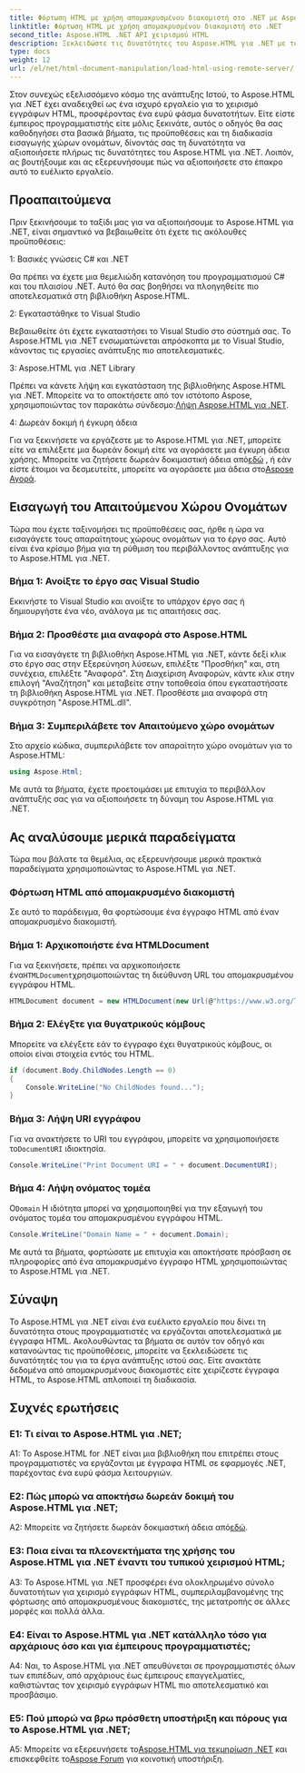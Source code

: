```yaml
---
title: Φόρτωση HTML με χρήση απομακρυσμένου διακομιστή στο .NET με Aspose.HTML
linktitle: Φόρτωση HTML με χρήση απομακρυσμένου διακομιστή στο .NET
second_title: Aspose.HTML .NET API χειρισμού HTML
description: Ξεκλειδώστε τις δυνατότητες του Aspose.HTML για .NET με τον ολοκληρωμένο οδηγό μας. Μάθετε πώς να εισάγετε χώρους ονομάτων, να αποκτάτε πρόσβαση σε απομακρυσμένα έγγραφα HTML και πολλά άλλα.
type: docs
weight: 12
url: /el/net/html-document-manipulation/load-html-using-remote-server/
---
```


Στον συνεχώς εξελισσόμενο κόσμο της ανάπτυξης Ιστού, το Aspose.HTML για .NET έχει αναδειχθεί ως ένα ισχυρό εργαλείο για το χειρισμό εγγράφων HTML, προσφέροντας ένα ευρύ φάσμα δυνατοτήτων. Είτε είστε έμπειρος προγραμματιστής είτε μόλις ξεκινάτε, αυτός ο οδηγός θα σας καθοδηγήσει στα βασικά βήματα, τις προϋποθέσεις και τη διαδικασία εισαγωγής χώρων ονομάτων, δίνοντάς σας τη δυνατότητα να αξιοποιήσετε πλήρως τις δυνατότητες του Aspose.HTML για .NET. Λοιπόν, ας βουτήξουμε και ας εξερευνήσουμε πώς να αξιοποιήσετε στο έπακρο αυτό το ευέλικτο εργαλείο.

## Προαπαιτούμενα

Πριν ξεκινήσουμε το ταξίδι μας για να αξιοποιήσουμε το Aspose.HTML για .NET, είναι σημαντικό να βεβαιωθείτε ότι έχετε τις ακόλουθες προϋποθέσεις:

1: Βασικές γνώσεις C# και .NET

Θα πρέπει να έχετε μια θεμελιώδη κατανόηση του προγραμματισμού C# και του πλαισίου .NET. Αυτό θα σας βοηθήσει να πλοηγηθείτε πιο αποτελεσματικά στη βιβλιοθήκη Aspose.HTML.

2: Εγκαταστάθηκε το Visual Studio

Βεβαιωθείτε ότι έχετε εγκαταστήσει το Visual Studio στο σύστημά σας. Το Aspose.HTML για .NET ενσωματώνεται απρόσκοπτα με το Visual Studio, κάνοντας τις εργασίες ανάπτυξης πιο αποτελεσματικές.

3: Aspose.HTML για .NET Library

 Πρέπει να κάνετε λήψη και εγκατάσταση της βιβλιοθήκης Aspose.HTML για .NET. Μπορείτε να το αποκτήσετε από τον ιστότοπο Aspose, χρησιμοποιώντας τον παρακάτω σύνδεσμο:[Λήψη Aspose.HTML για .NET](https://releases.aspose.com/html/net/).

4: Δωρεάν δοκιμή ή έγκυρη άδεια

 Για να ξεκινήσετε να εργάζεστε με το Aspose.HTML για .NET, μπορείτε είτε να επιλέξετε μια δωρεάν δοκιμή είτε να αγοράσετε μια έγκυρη άδεια χρήσης. Μπορείτε να ζητήσετε δωρεάν δοκιμαστική άδεια από[εδώ](https://releases.aspose.com/) , ή εάν είστε έτοιμοι να δεσμευτείτε, μπορείτε να αγοράσετε μια άδεια στο[Aspose Αγορά](https://purchase.aspose.com/buy).

## Εισαγωγή του Απαιτούμενου Χώρου Ονομάτων

Τώρα που έχετε ταξινομήσει τις προϋποθέσεις σας, ήρθε η ώρα να εισαγάγετε τους απαραίτητους χώρους ονομάτων για το έργο σας. Αυτό είναι ένα κρίσιμο βήμα για τη ρύθμιση του περιβάλλοντος ανάπτυξης για το Aspose.HTML για .NET.

### Βήμα 1: Ανοίξτε το έργο σας Visual Studio

Εκκινήστε το Visual Studio και ανοίξτε το υπάρχον έργο σας ή δημιουργήστε ένα νέο, ανάλογα με τις απαιτήσεις σας.

### Βήμα 2: Προσθέστε μια αναφορά στο Aspose.HTML

Για να εισαγάγετε τη βιβλιοθήκη Aspose.HTML για .NET, κάντε δεξί κλικ στο έργο σας στην Εξερεύνηση λύσεων, επιλέξτε "Προσθήκη" και, στη συνέχεια, επιλέξτε "Αναφορά". Στη Διαχείριση Αναφορών, κάντε κλικ στην επιλογή "Αναζήτηση" και μεταβείτε στην τοποθεσία όπου εγκαταστήσατε τη βιβλιοθήκη Aspose.HTML για .NET. Προσθέστε μια αναφορά στη συγκρότηση "Aspose.HTML.dll".

### Βήμα 3: Συμπεριλάβετε τον Απαιτούμενο χώρο ονομάτων

Στο αρχείο κώδικα, συμπεριλάβετε τον απαραίτητο χώρο ονομάτων για το Aspose.HTML:

```csharp
using Aspose.Html;
```

Με αυτά τα βήματα, έχετε προετοιμάσει με επιτυχία το περιβάλλον ανάπτυξής σας για να αξιοποιήσετε τη δύναμη του Aspose.HTML για .NET.

## Ας αναλύσουμε μερικά παραδείγματα

Τώρα που βάλατε τα θεμέλια, ας εξερευνήσουμε μερικά πρακτικά παραδείγματα χρησιμοποιώντας το Aspose.HTML για .NET.

### Φόρτωση HTML από απομακρυσμένο διακομιστή

Σε αυτό το παράδειγμα, θα φορτώσουμε ένα έγγραφο HTML από έναν απομακρυσμένο διακομιστή.

### Βήμα 1: Αρχικοποιήστε ένα HTMLDocument

 Για να ξεκινήσετε, πρέπει να αρχικοποιήσετε ένα`HTMLDocument`χρησιμοποιώντας τη διεύθυνση URL του απομακρυσμένου εγγράφου HTML.

```csharp
HTMLDocument document = new HTMLDocument(new Url(@"https://www.w3.org/TR/html5/"));
```

### Βήμα 2: Ελέγξτε για θυγατρικούς κόμβους

Μπορείτε να ελέγξετε εάν το έγγραφο έχει θυγατρικούς κόμβους, οι οποίοι είναι στοιχεία εντός του HTML.

```csharp
if (document.Body.ChildNodes.Length == 0)
{
    Console.WriteLine("No ChildNodes found...");
}
```

### Βήμα 3: Λήψη URI εγγράφου

 Για να ανακτήσετε το URI του εγγράφου, μπορείτε να χρησιμοποιήσετε το`DocumentURI` ιδιοκτησία.

```csharp
Console.WriteLine("Print Document URI = " + document.DocumentURI);
```

### Βήμα 4: Λήψη ονόματος τομέα

 Ο`Domain` Η ιδιότητα μπορεί να χρησιμοποιηθεί για την εξαγωγή του ονόματος τομέα του απομακρυσμένου εγγράφου HTML.

```csharp
Console.WriteLine("Domain Name = " + document.Domain);
```

Με αυτά τα βήματα, φορτώσατε με επιτυχία και αποκτήσατε πρόσβαση σε πληροφορίες από ένα απομακρυσμένο έγγραφο HTML χρησιμοποιώντας το Aspose.HTML για .NET.

## Σύναψη

Το Aspose.HTML για .NET είναι ένα ευέλικτο εργαλείο που δίνει τη δυνατότητα στους προγραμματιστές να εργάζονται αποτελεσματικά με έγγραφα HTML. Ακολουθώντας τα βήματα σε αυτόν τον οδηγό και κατανοώντας τις προϋποθέσεις, μπορείτε να ξεκλειδώσετε τις δυνατότητές του για τα έργα ανάπτυξης ιστού σας. Είτε ανακτάτε δεδομένα από απομακρυσμένους διακομιστές είτε χειρίζεστε έγγραφα HTML, το Aspose.HTML απλοποιεί τη διαδικασία.

## Συχνές ερωτήσεις

### Ε1: Τι είναι το Aspose.HTML για .NET;

A1: Το Aspose.HTML for .NET είναι μια βιβλιοθήκη που επιτρέπει στους προγραμματιστές να εργάζονται με έγγραφα HTML σε εφαρμογές .NET, παρέχοντας ένα ευρύ φάσμα λειτουργιών.

### Ε2: Πώς μπορώ να αποκτήσω δωρεάν δοκιμή του Aspose.HTML για .NET;

 A2: Μπορείτε να ζητήσετε δωρεάν δοκιμαστική άδεια από[εδώ](https://releases.aspose.com/).

### Ε3: Ποια είναι τα πλεονεκτήματα της χρήσης του Aspose.HTML για .NET έναντι του τυπικού χειρισμού HTML;

A3: Το Aspose.HTML για .NET προσφέρει ένα ολοκληρωμένο σύνολο δυνατοτήτων για χειρισμό εγγράφων HTML, συμπεριλαμβανομένης της φόρτωσης από απομακρυσμένους διακομιστές, της μετατροπής σε άλλες μορφές και πολλά άλλα.

### Ε4: Είναι το Aspose.HTML για .NET κατάλληλο τόσο για αρχάριους όσο και για έμπειρους προγραμματιστές;

A4: Ναι, το Aspose.HTML για .NET απευθύνεται σε προγραμματιστές όλων των επιπέδων, από αρχάριους έως έμπειρους επαγγελματίες, καθιστώντας τον χειρισμό εγγράφων HTML πιο αποτελεσματικό και προσβάσιμο.

### Ε5: Πού μπορώ να βρω πρόσθετη υποστήριξη και πόρους για το Aspose.HTML για .NET;

 A5: Μπορείτε να εξερευνήσετε το[Aspose.HTML για τεκμηρίωση .NET](https://reference.aspose.com/html/net/) και επισκεφθείτε το[Aspose Forum](https://forum.aspose.com/) για κοινοτική υποστήριξη.